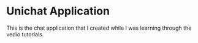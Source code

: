 # Unichat Application


This is the chat application that I created while I was learning through the vedio tutorials.